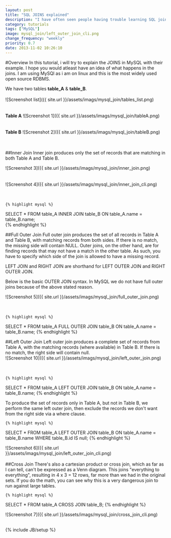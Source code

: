 ```yaml
---
layout: post
title: "SQL JOINS explained"
description: "I have often seen people having trouble learning SQL joins. Here is my tiny attempt at teaching about joins."
category: tutorials
tags: ["MySQL"]
image: mysql_join/left_outer_join_cli.png
change_frequency: "weekly"
priority: 0.7
date: 2013-11-02 10:26:10
---
```


#Overview 
In this tutorial, i will try to explain the JOINS in MySQL with their example. I hope you would atleast have an idea of what happens in the joins. I am using MySQl as i am on linux and this is the most widely used open source RDBMS. 							

We have two tables **table_A** & **table_B**.					
<br/>
![Screenshot list]({{ site.url }}/assets/imags/mysql_join/tables_list.png)						
<br/><br/>
**Table A**
![Screenshot 1]({{ site.url }}/assets/imags/mysql_join/tableA.png)						
<br/><br/>
**Table B**
![Screenshot 2]({{ site.url }}/assets/imags/mysql_join/tableB.png)						
<br/><br/>

##Inner Join 
Inner join produces only the set of records that are matching in both Table A and Table B.							

![Screenshot 3]({{ site.url }}/assets/imags/mysql_join/inner_join.png)					
<br/><br/>
![Screenshot 4]({{ site.url }}/assets/imags/mysql_join/inner_join_cli.png)				
<br/><br/>

	{% highlight mysql %}
SELECT * FROM table_A INNER JOIN table_B ON table_A.name = table_B.name;				
	{% endhighlight %}


##Full Outer Join 
Full outer join produces the set of all records in Table A and Table B, with matching records from both sides. If there is no match, the missing side will contain NULL. Outer joins, on the other hand, are for finding records that may not have a match in the other table. As such, you have to specify which side of the join is allowed to have a missing record.									

LEFT JOIN and RIGHT JOIN are shorthand for LEFT OUTER JOIN and RIGHT OUTER JOIN.										

Below is the basic OUTER JOIN syntax. In MySQL we do not have full outer joins because of the above stated reason.								

![Screenshot 5]({{ site.url }}/assets/imags/mysql_join/full_outer_join.png)						
<br/><br/>

	{% highlight mysql %}
SELECT * FROM table_A FULL OUTER JOIN table_B ON table_A.name = table_B.name;
	{% endhighlight %}


##Left Outer Join
Left outer join produces a complete set of records from Table A, with the matching records (where available) in Table B. If there is no match, the right side will contain null.								
![Screenshot 10]({{ site.url }}/assets/imags/mysql_join/left_outer_join.png)			
<br/><br/>

	{% highlight mysql %}
SELECT * FROM table_A LEFT OUTER JOIN table_B ON table_A.name = table_B.name;
	{% endhighlight %}

To produce the set of records only in Table A, but not in Table B, we perform the same left outer join, then exclude the records we don't want from the right side via a where clause.									

	{% highlight mysql %}
SELECT * FROM table_A LEFT OUTER JOIN table_B ON table_A.name = table_B.name WHERE table_B.id IS null;
	{% endhighlight %}

![Screenshot 6]({{ site.url }}/assets/imags/mysql_join/left_outer_join_cli.png)
<br/><br/>
##Cross Join
There's also a cartesian product or cross join, which as far as I can tell, can't be expressed as a Venn diagram. This joins "everything to everything", resulting in 4 x 3 = 12 rows, far more than we had in the original sets. If you do the math, you can see why this is a very dangerous join to run against large tables.

	{% highlight mysql %}
SELECT * FROM table_A CROSS JOIN table_B;
	{% endhighlight %}

![Screenshot 7]({{ site.url }}/assets/imags/mysql_join/cross_join_cli.png)
<br/><br/>

{% include JB/setup %}
